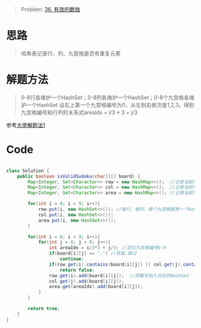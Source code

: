 > Problem: [36. 有效的数独](https://leetcode.cn/problems/valid-sudoku/description/)


# 思路
> 哈希表记录行、列、九宫格是否有重复元素

# 解题方法
> 0-8行各维护一个HashSet；0-8列各维护一个HashSet；0-8个九宫格各维护一个HashSet
> 设左上第一个九宫格编号为0，从左到右依次是1,2,3。得到九宫格编号和行列的关系式areaIdx = i/3 * 3 + j/3

参考[大佬解题法1](https://leetcode.cn/problems/valid-sudoku/solutions/1002073/gong-shui-san-xie-yi-ti-san-jie-ha-xi-bi-ssxp/)


# Code
```Java

class Solution {
    public boolean isValidSudoku(char[][] board) {
        Map<Integer, Set<Character>> row = new HashMap<>();  //记录当前行元素0-9
        Map<Integer, Set<Character>> col = new HashMap<>();  //记录当前列元素0-9
        Map<Integer, Set<Character>> area = new HashMap<>(); //记录当前块内元素0-9

        for(int i = 0; i < 9; i++){
            row.put(i, new HashSet<>()); //每行、每列、每个九宫格都用一个HashSet存储数字
            col.put(i, new HashSet<>());
            area.put(i, new HashSet<>());
        }

        for(int i = 0; i < 9; i++){
            for(int j = 0; j < 9; j++){
                int areaIdx = i/3*3 + j/3; //定位九宫格编号0-9
                if(board[i][j] == '.') //若是.跳过
                    continue;
                if(row.get(i).contains(board[i][j]) || col.get(j).contains(board[i][j]) || area.get(areaIdx).contains(board[i][j])) //存在重复元素
                    return false;
                row.get(i).add(board[i][j]);  //将数字加入对应的HashSet
                col.get(j).add(board[i][j]);
                area.get(areaIdx).add(board[i][j]);
            }
        }

        return true;
    }
}
```

